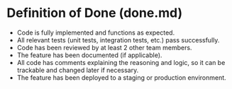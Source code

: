 # Definition of Done (done.md)

- Code is fully implemented and functions as expected.
- All relevant tests (unit tests, integration tests, etc.) pass successfully.
- Code has been reviewed by at least 2 other team members.
- The feature has been documented (if applicable).
- All code has comments explaining the reasoning and logic, so it can be trackable and changed later if necessary.
- The feature has been deployed to a staging or production environment.
